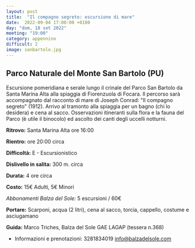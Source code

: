 ```yaml
---
layout: post
title:  "Il compagno segreto: escursione di mare"
date:  2022-09-04 17:00:00 +0100
day: "dom, 18 set 2022"
meeting: "19:00"
category: appennino 
difficult: 2
image: sanbartolo.jpg
---
```


## Parco Naturale del Monte San Bartolo (PU)

Escursione pomeridiana e serale lungo il crinale del Parco San Bartolo da Santa Marina Alta alla spiaggia di Fiorenzuola di Focara. Il percorso sarà accompagnato dal racconto di mare di Joseph Conrad: "Il compagno segreto" (1912). Arrivo al tramonto alla spiaggia per un bagno (chi lo desidera) e cena al sacco.
Osservazioni itineranti sulla flora e la fauna del Parco (è utile il binocolo) ed ascolto dei canti degli uccelli notturni.

**Ritrovo:** Santa Marina Alta ore 16:00

**Rientro:** ore 20:00 circa 

**Difficoltà:** E - Escursionistico

**Dislivello in salita:**  300 m. circa

**Durata:** 4 ore circa

**Costo:** 15€ Adulti, 5€ Minori

*Abbonamenti Balza del Sole:* 5 escursioni / 60€

**Portare:** Scarponi, acqua (2 litri), cena al sacco, torcia, cappello, costume e asciugamano 

**Guida:** Marco Triches, Balza del Sole GAE LAGAP (tessera n.368)
* Informazioni e prenotazioni: 3281834019 info@balzadelsole.com
